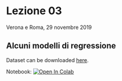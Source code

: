 # Lezione 03
Verona e Roma, 29 novembre 2019
## Alcuni modelli di regressione
Dataset can be downloaded [here](https://www.kaggle.com/wkirgsn/electric-motor-temperature).

Notebook: [![Open In Colab](https://colab.research.google.com/assets/colab-badge.svg)](https://colab.research.google.com/github/fmardero/MLcattolica/blob/master/lesson_03/pmsm_temperature.ipynb)
